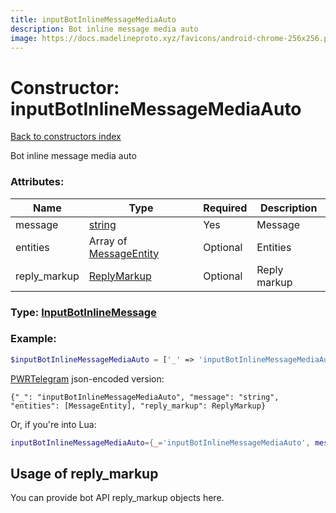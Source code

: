 ```yaml
---
title: inputBotInlineMessageMediaAuto
description: Bot inline message media auto
image: https://docs.madelineproto.xyz/favicons/android-chrome-256x256.png
---
```

# Constructor: inputBotInlineMessageMediaAuto  
[Back to constructors index](index.md)



Bot inline message media auto

### Attributes:

| Name     |    Type       | Required | Description |
|----------|---------------|----------|-------------|
|message|[string](../types/string.md) | Yes|Message|
|entities|Array of [MessageEntity](../types/MessageEntity.md) | Optional|Entities|
|reply\_markup|[ReplyMarkup](../types/ReplyMarkup.md) | Optional|Reply markup|



### Type: [InputBotInlineMessage](../types/InputBotInlineMessage.md)


### Example:

```php
$inputBotInlineMessageMediaAuto = ['_' => 'inputBotInlineMessageMediaAuto', 'message' => 'string', 'entities' => [MessageEntity, MessageEntity], 'reply_markup' => ReplyMarkup];
```  

[PWRTelegram](https://pwrtelegram.xyz) json-encoded version:

```
{"_": "inputBotInlineMessageMediaAuto", "message": "string", "entities": [MessageEntity], "reply_markup": ReplyMarkup}
```


Or, if you're into Lua:

```lua
inputBotInlineMessageMediaAuto={_='inputBotInlineMessageMediaAuto', message='string', entities={MessageEntity}, reply_markup=ReplyMarkup}

```



## Usage of reply_markup

You can provide bot API reply_markup objects here.  


